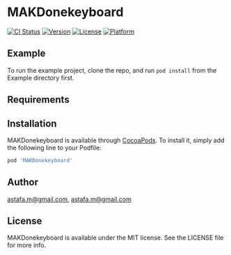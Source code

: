 # MAKDonekeyboard

[![CI Status](https://img.shields.io/travis/astafa.m@gmail.com/MAKDonekeyboard.svg?style=flat)](https://travis-ci.org/astafa.m@gmail.com/MAKDonekeyboard)
[![Version](https://img.shields.io/cocoapods/v/MAKDonekeyboard.svg?style=flat)](https://cocoapods.org/pods/MAKDonekeyboard)
[![License](https://img.shields.io/cocoapods/l/MAKDonekeyboard.svg?style=flat)](https://cocoapods.org/pods/MAKDonekeyboard)
[![Platform](https://img.shields.io/cocoapods/p/MAKDonekeyboard.svg?style=flat)](https://cocoapods.org/pods/MAKDonekeyboard)

## Example

To run the example project, clone the repo, and run `pod install` from the Example directory first.

## Requirements

## Installation

MAKDonekeyboard is available through [CocoaPods](https://cocoapods.org). To install
it, simply add the following line to your Podfile:

```ruby
pod 'MAKDonekeyboard'
```

## Author

astafa.m@gmail.com, astafa.m@gmail.com

## License

MAKDonekeyboard is available under the MIT license. See the LICENSE file for more info.
